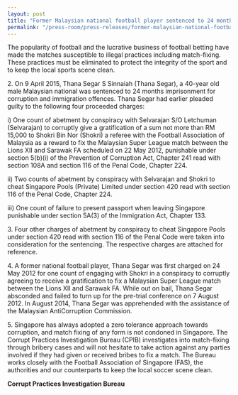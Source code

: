 ```yaml
---
layout: post
title: "Former Malaysian national football player sentenced to 24 months imprisonment in match-fixing case"
permalink: "/press-room/press-releases/former-malaysian-national-football-player-sentenced-24-months-imprisonment"
---
```

The popularity of football and the lucrative business of football betting have made the matches susceptible to illegal practices including match-fixing. These practices must be eliminated to protect the integrity of the sport and to keep the local sports scene clean.

2\.      On 9 April 2015, Thana Segar S Sinnaiah (Thana Segar), a 40-year old male Malaysian national was sentenced to 24 months imprisonment for corruption and immigration offences. Thana Segar had earlier pleaded guilty to the following four proceeded charges:

i) One count of abetment by conspiracy with Selvarajan S/O Letchuman (Selvarajan) to corruptly give a gratification of a sum not more than RM 15,000 to Shokri Bin Nor (Shokri) a referee with the Football Association of Malaysia as a reward to fix the Malaysian Super League match between the Lions XII and Sarawak FA scheduled on 22 May 2012, punishable under section 5(b)(i) of the Prevention of Corruption Act, Chapter 241 read with section 108A and section 116 of the Penal Code, Chapter 224.

ii) Two counts of abetment by conspiracy with Selvarajan and Shokri to cheat Singapore Pools (Private) Limited under section 420 read with section 116 of the Penal Code, Chapter 224.

iii) One count of failure to present passport when leaving Singapore punishable under section 5A(3) of the Immigration Act, Chapter 133.

3\.       Four other charges of abetment by conspiracy to cheat Singapore Pools under section 420 read with section 116 of the Penal Code were taken into consideration for the sentencing. The respective charges are attached for reference.

4\.      A former national football player, Thana Segar was first charged on 24 May 2012 for one count of engaging with Shokri in a conspiracy to corruptly agreeing to receive a gratification to fix a Malaysian Super League match between the Lions XII and Sarawak FA. While out on bail, Thana Segar absconded and failed to turn up for the pre-trial conference on 7 August 2012. In August 2014, Thana Segar was apprehended with the assistance of the Malaysian AntiCorruption Commission.

5\.      Singapore has always adopted a zero tolerance approach towards corruption, and match fixing of any form is not condoned in Singapore. The Corrupt Practices Investigation Bureau (CPIB) investigates into match-fixing through bribery cases and will not hesitate to take action against any parties involved if they had given or received bribes to fix a match. The Bureau works closely with the Football Association of Singapore (FAS), the authorities and our counterparts to keep the local soccer scene clean.

**Corrupt Practices Investigation Bureau**
